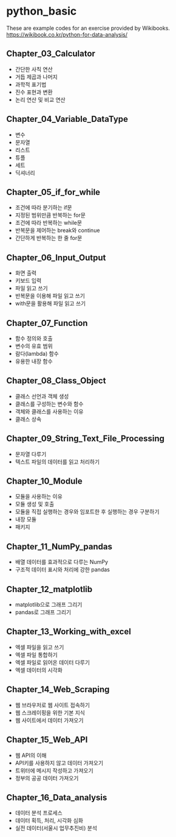 # python_basic
These are example codes for an exercise provided by Wikibooks. <br/>
https://wikibook.co.kr/python-for-data-analysis/

## Chapter_03_Calculator

* 간단한 사칙 연산
* 거듭 제곱과 나머지
* 과학적 표기법
* 진수 표현과 변환
* 논리 연산 및 비교 연산


## Chapter_04_Variable_DataType
* 변수
* 문자열
* 리스트
* 튜플
* 세트
* 딕셔너리

## Chapter_05_if_for_while
* 조건에 따라 분기하는 if문
* 지정된 범위만큼 반복하는 for문
* 조건에 따라 반복하는 while문
* 반복문을 제어하는 break와 continue
* 간단하게 반복하는 한 줄 for문

## Chapter_06_Input_Output
* 화면 출력
* 키보드 입력
* 파일 읽고 쓰기
* 반복문을 이용해 파일 읽고 쓰기
* with문을 활용해 파일 읽고 쓰기

## Chapter_07_Function
* 함수 정의와 호출
* 변수의 유효 범위
* 람다(lambda) 함수
* 유용한 내장 함수

## Chapter_08_Class_Object
* 클래스 선언과 객체 생성
* 클래스를 구성하는 변수와 함수
* 객체와 클래스를 사용하는 이유
* 클래스 상속

## Chapter_09_String_Text_File_Processing
* 문자열 다루기
* 텍스트 파일의 데이터를 읽고 처리하기

## Chapter_10_Module
* 모듈을 사용하는 이유
* 모듈 생성 및 호출
* 모듈을 직접 실행하는 경우와 임포트한 후 실행하는 경우 구분하기
* 내장 모듈
* 패키지

## Chapter_11_NumPy_pandas
* 배열 데이터를 효과적으로 다루는 NumPy
* 구조적 데이터 표시와 처리에 강한 pandas

## Chapter_12_matplotlib
* matplotlib으로 그래프 그리기
* pandas로 그래프 그리기

## Chapter_13_Working_with_excel
* 엑셀 파일을 읽고 쓰기
* 엑셀 파일 통합하기
* 엑셀 파일로 읽어온 데이터 다루기
* 엑셀 데이터의 시각화

## Chapter_14_Web_Scraping
* 웹 브라우저로 웹 사이트 접속하기
* 웹 스크레이핑을 위한 기본 지식
* 웹 사이트에서 데이터 가져오기

## Chapter_15_Web_API
* 웹 API의 이해
* API키를 사용하지 않고 데이터 가져오기
* 트위터에 메시지 작성하고 가져오기
* 정부의 공공 데이터 가져오기

## Chapter_16_Data_analysis
* 데이터 분석 프로세스
* 데이터 획득, 처리, 시각화 심화
* 실전 데이터(서울시 업무추진비) 분석
